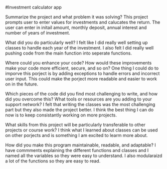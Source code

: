 #Investment calculator app

Summarize the project and what problem it was solving?
This project prompts user to enter values for investments and calucates the return. The user can enter in initail amount, monthly deposit, annual interest and number of years of investment.

What did you do particularly well?
I felt like I did really well setting up classes to handle each year of the investment. I also felt I did really well pushing code from the main function into seperate functions.

Where could you enhance your code? How would these improvements make your code more efficient, secure, and so on?
One thing I could do to imporve this porject is by adding exceptions to handle errors and incorrect user input. This could make the porject more readable and easier to work on in the future.

Which pieces of the code did you find most challenging to write, and how did you overcome this? What tools or resources are you adding to your support network?
I felt that writing the classes was the most challenging part but they also made the project better. I think the best thing I can do now is to keep consistantly working on more projects.

What skills from this project will be particularly transferable to other projects or course work?
I think what I learned about classes can be used on other porjects and is something I am excited to learm more about.

How did you make this program maintainable, readable, and adaptable?
I have commments explaining the different functions and classes and I named all the variables so they were easy to understand. I also modularaizd a lot of the functions so they are easy to read.
